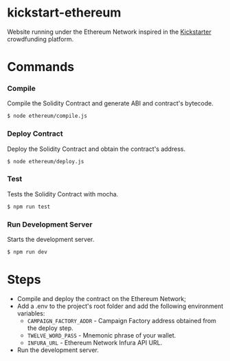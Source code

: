 # kickstart-ethereum

Website running under the Ethereum Network inspired in the [Kickstarter](https://www.kickstarter.com/?ref=nav) crowdfunding platform.

# Commands

### Compile

Compile the Solidity Contract and generate ABI and contract's bytecode.

```bash
$ node ethereum/compile.js
```

### Deploy Contract

Deploy the Solidity Contract and obtain the contract's address.

```bash
$ node ethereum/deploy.js
```

### Test

Tests the Solidity Contract with mocha.

```bash
$ npm run test
```

### Run Development Server

Starts the development server.

```bash
$ npm run dev
```

# Steps

- Compile and deploy the contract on the Ethereum Network;
- Add a .env to the project's root folder and add the following environment variables:
  - `CAMPAIGN_FACTORY_ADDR` - Campaign Factory address obtained from the deploy step.
  - `TWELVE_WORD_PASS` - Mnemonic phrase of your wallet.
  - `INFURA_URL` - Ethereum Network Infura API URL.
- Run the development server.